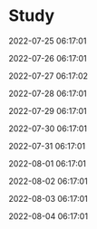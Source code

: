 # Study


2022-07-25 06:17:01

2022-07-26 06:17:01

2022-07-27 06:17:02

2022-07-28 06:17:01

2022-07-29 06:17:01

2022-07-30 06:17:01

2022-07-31 06:17:01

2022-08-01 06:17:01

2022-08-02 06:17:01

2022-08-03 06:17:01

2022-08-04 06:17:01

